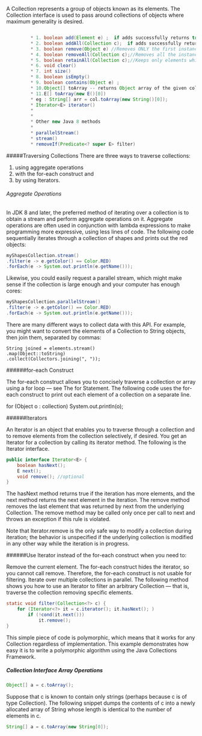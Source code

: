 A Collection represents a group of objects known as its elements. The Collection interface is used to pass around collections of objects where maximum generality is desired.

```java

		 * 1. boolean add(Element e) ;  if adds successfully returns true
		 * 2. boolean addAll(Collection c);  if adds successfully returns true
		 * 3. boolean remove(Object e) //Removes ONLY the first instance
		 * 4. boolean removeAll(Collection c);//Removes all the instance
		 * 5. boolean retainAll(Collection c);//Keeps only elements which which is from collection c
		 * 6. void clear()
		 * 7. int size()
		 * 8. boolean isEmpty()
		 * 9. boolean contains(Object e) ;
		 * 10.Object[] toArray -- returns Object array of the given collection
		 * 11.E[] toArray(new E()[0])
		 * eg : String[] arr = col.toArray(new String()[0]);
		 * Iterator<E> iterator()
		 * 
		 * 
		 * Other new Java 8 methods 
		 * 
		 * parallelStream()
		 * stream()
		 * removeIf(Predicate<? super E> filter)

```
		 


#####Traversing Collections
There are three ways to traverse collections: 

1. using aggregate operations 
2. with the for-each construct and 
3. by using Iterators.

###### Aggregate Operations

In JDK 8 and later, the preferred method of iterating over a collection is to obtain a stream and perform aggregate operations on it. Aggregate operations are often used in conjunction with lambda expressions to make programming more expressive, using less lines of code. The following code sequentially iterates through a collection of shapes and prints out the red objects:

```java
myShapesCollection.stream()
.filter(e -> e.getColor() == Color.RED)
.forEach(e -> System.out.println(e.getName()));
```

Likewise, you could easily request a parallel stream, which might make sense if the collection is large enough and your computer has enough cores:

```java
myShapesCollection.parallelStream()
.filter(e -> e.getColor() == Color.RED)
.forEach(e -> System.out.println(e.getName()));
```

There are many different ways to collect data with this API. For example, you might want to convert the elements of a Collection to String objects, then join them, separated by commas:

    String joined = elements.stream()
    .map(Object::toString)
    .collect(Collectors.joining(", "));

######for-each Construct

The for-each construct allows you to concisely traverse a collection or array using a for loop — see The for Statement. The following code uses the for-each construct to print out each element of a collection on a separate line.

for (Object o : collection)
    System.out.println(o);
    
######Iterators

An Iterator is an object that enables you to traverse through a collection and to remove elements from the collection selectively, if desired. You get an Iterator for a collection by calling its iterator method. The following is the Iterator interface.

```java
public interface Iterator<E> {
    boolean hasNext();
    E next();
    void remove(); //optional
}

```

The hasNext method returns true if the iteration has more elements, and the next method returns the next element in the iteration. The remove method removes the last element that was returned by next from the underlying Collection. The remove method may be called only once per call to next and throws an exception if this rule is violated.

Note that Iterator.remove is the only safe way to modify a collection during iteration;
the behavior is unspecified if the underlying collection is modified in any other way while the iteration is in progress.

######Use Iterator instead of the for-each construct when you need to:

Remove the current element. The for-each construct hides the iterator, so you cannot call remove. Therefore, the for-each construct is not usable for filtering.
Iterate over multiple collections in parallel.
The following method shows you how to use an Iterator to filter an arbitrary Collection — that is, traverse the collection removing specific elements.

```java
static void filter(Collection<?> c) {
    for (Iterator<?> it = c.iterator(); it.hasNext(); )
        if (!cond(it.next()))
            it.remove();
}
```
This simple piece of code is polymorphic, which means that it works for any Collection regardless of implementation. This example demonstrates how easy it is to write a polymorphic algorithm using the Java Collections Framework.

##### Collection Interface Array Operations

```java
Object[] a = c.toArray();
```

Suppose that c is known to contain only strings (perhaps because c is of type Collection<String>). The following snippet dumps the contents of c into a newly allocated array of String whose length is identical to the number of elements in c.

```java
String[] a = c.toArray(new String[0]);
```